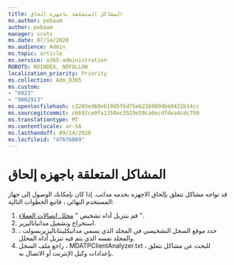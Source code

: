 ```yaml
---
title: المشاكل المتعلقة باجهزه إلحاق
ms.author: pebaum
author: pebaum
manager: scotv
ms.date: 07/14/2020
ms.audience: Admin
ms.topic: article
ms.service: o365-administration
ROBOTS: NOINDEX, NOFOLLOW
localization_priority: Priority
ms.collection: Adm_O365
ms.custom:
- "6023"
- "9002913"
ms.openlocfilehash: c3203ed68eb19d5f6d75eb2269094bb0422b14cc
ms.sourcegitcommit: c6692ce0fa1358ec3529e59ca0ecdfdea4cdc759
ms.translationtype: MT
ms.contentlocale: ar-SA
ms.lasthandoff: 09/14/2020
ms.locfileid: "47676869"
---
```

# <a name="issues-with-onboarding-machines"></a>المشاكل المتعلقة باجهزه إلحاق

قد تواجه مشاكل تتعلق بإلحاق الاجهزه بخدمه مداتب. إذا كان بإمكانك الوصول إلى جهاز المستخدم النهائي ، فاتبع الخطوات التالية:

1. قم بتنزيل أداه تشخيص " [محلل اتصالات العملاء](https://aka.ms/mdatpanalyzer) ".
2. استخراج وتشغيل مداتباناليزير.
3. حدد موقع السجل التشخيصي في المجلد الذي يسمي مداتبكلينتاناليزيريسولت ، والمجلد نفسه الذي يتم فيه تنزيل أداه المحلل.
4. راجع ملف السجل ، MDATPClientAnalyzer.txt ، للبحث عن مشاكل تتعلق بإعدادات وكيل الإنترنت أو الاتصال به.